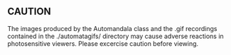 ## CAUTION
The images produced by the Automandala class and the .gif recordings contained in the ./automatagifs/ directory may cause adverse reactions in photosensitive viewers. Please excercise caution before viewing. 

